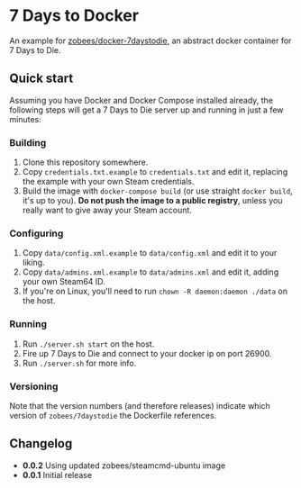 # 7 Days to Docker

An example for [zobees/docker-7daystodie](https://hub.docker.com/r/zobees/7daystodie/), an abstract docker container for 7 Days to Die.

## Quick start

Assuming you have Docker and Docker Compose installed already, the following steps will get a 7 Days to Die server up and running in just a few minutes:

### Building

 1. Clone this repository somewhere.
 2. Copy `credentials.txt.example` to `credentials.txt` and edit it, replacing the example with your own Steam credentials.
 3. Build the image with `docker-compose build` (or use straight `docker build`, it's up to you). **Do not push the image to a public registry**, unless you really want to give away your Steam account.

### Configuring

 1. Copy `data/config.xml.example` to `data/config.xml` and edit it to your liking.
 2. Copy `data/admins.xml.example` to `data/admins.xml` and edit it, adding your own Steam64 ID.
 3. If you're on Linux, you'll need to run `chown -R daemon:daemon ./data` on the host.

### Running

 1. Run `./server.sh start` on the host.
 2. Fire up 7 Days to Die and connect to your docker ip on port 26900.
 3. Run `./server.sh` for more info.

### Versioning

Note that the version numbers (and therefore releases) indicate which version of `zobees/7daystodie` the Dockerfile references.

## Changelog

 * **0.0.2** Using updated zobees/steamcmd-ubuntu image
 * **0.0.1** Initial release

